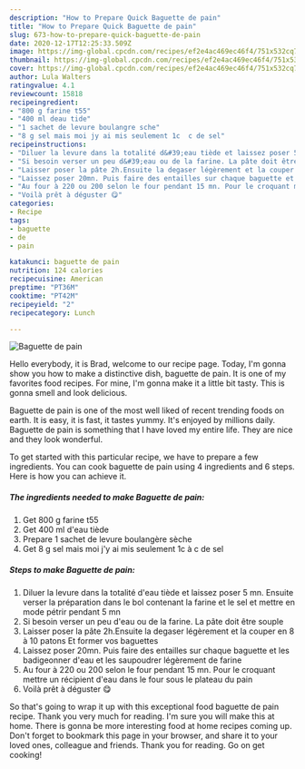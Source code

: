 ```yaml
---
description: "How to Prepare Quick Baguette de pain"
title: "How to Prepare Quick Baguette de pain"
slug: 673-how-to-prepare-quick-baguette-de-pain
date: 2020-12-17T12:25:33.509Z
image: https://img-global.cpcdn.com/recipes/ef2e4ac469ec46f4/751x532cq70/baguette-de-pain-photo-principale-de-la-recette.jpg
thumbnail: https://img-global.cpcdn.com/recipes/ef2e4ac469ec46f4/751x532cq70/baguette-de-pain-photo-principale-de-la-recette.jpg
cover: https://img-global.cpcdn.com/recipes/ef2e4ac469ec46f4/751x532cq70/baguette-de-pain-photo-principale-de-la-recette.jpg
author: Lula Walters
ratingvalue: 4.1
reviewcount: 15818
recipeingredient:
- "800 g farine t55"
- "400 ml deau tide"
- "1 sachet de levure boulangre sche"
- "8 g sel mais moi jy ai mis seulement 1c  c de sel"
recipeinstructions:
- "Diluer la levure dans la totalité d&#39;eau tiède et laissez poser 5 mn. Ensuite verser la préparation dans le bol contenant la farine et le sel et mettre en mode pétrir pendant 5 mn"
- "Si besoin verser un peu d&#39;eau ou de la farine. La pâte doit être souple"
- "Laisser poser la pâte 2h.Ensuite la degaser légèrement et la couper en 8 à 10 patons Et former vos baguettes"
- "Laissez poser 20mn. Puis faire des entailles sur chaque baguette et les badigeonner d&#39;eau et les saupoudrer légèrement de farine"
- "Au four à 220 ou 200 selon le four pendant 15 mn. Pour le croquant mettre un récipient d&#39;eau dans le four sous le plateau du pain"
- "Voilà prêt à déguster 😋"
categories:
- Recipe
tags:
- baguette
- de
- pain

katakunci: baguette de pain 
nutrition: 124 calories
recipecuisine: American
preptime: "PT36M"
cooktime: "PT42M"
recipeyield: "2"
recipecategory: Lunch

---
```



![Baguette de pain](https://img-global.cpcdn.com/recipes/ef2e4ac469ec46f4/751x532cq70/baguette-de-pain-photo-principale-de-la-recette.jpg)

Hello everybody, it is Brad, welcome to our recipe page. Today, I'm gonna show you how to make a distinctive dish, baguette de pain. It is one of my favorites food recipes. For mine, I'm gonna make it a little bit tasty. This is gonna smell and look delicious.



Baguette de pain is one of the most well liked of recent trending foods on earth. It is easy, it is fast, it tastes yummy. It's enjoyed by millions daily. Baguette de pain is something that I have loved my entire life. They are nice and they look wonderful.


To get started with this particular recipe, we have to prepare a few ingredients. You can cook baguette de pain using 4 ingredients and 6 steps. Here is how you can achieve it.

<!--inarticleads1-->

##### The ingredients needed to make Baguette de pain:

1. Get 800 g farine t55
1. Get 400 ml d&#39;eau tiède
1. Prepare 1 sachet de levure boulangère sèche
1. Get 8 g sel mais moi j&#39;y ai mis seulement 1c à c de sel




<!--inarticleads2-->

##### Steps to make Baguette de pain:

1. Diluer la levure dans la totalité d&#39;eau tiède et laissez poser 5 mn. Ensuite verser la préparation dans le bol contenant la farine et le sel et mettre en mode pétrir pendant 5 mn
1. Si besoin verser un peu d&#39;eau ou de la farine. La pâte doit être souple
1. Laisser poser la pâte 2h.Ensuite la degaser légèrement et la couper en 8 à 10 patons Et former vos baguettes
1. Laissez poser 20mn. Puis faire des entailles sur chaque baguette et les badigeonner d&#39;eau et les saupoudrer légèrement de farine
1. Au four à 220 ou 200 selon le four pendant 15 mn. Pour le croquant mettre un récipient d&#39;eau dans le four sous le plateau du pain
1. Voilà prêt à déguster 😋




So that's going to wrap it up with this exceptional food baguette de pain recipe. Thank you very much for reading. I'm sure you will make this at home. There is gonna be more interesting food at home recipes coming up. Don't forget to bookmark this page in your browser, and share it to your loved ones, colleague and friends. Thank you for reading. Go on get cooking!
